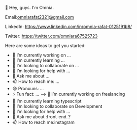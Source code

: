 🤫 Hey, guys. I'm Omnia.

Email:omniarafat2321@gmail.com

LinkedIn: https://www.linkedin.com/in/omnia-rafat-0125191b8/

Twitter:  https://twitter.com/omniara67525723


Here are some ideas to get you started:

- 🔭 I’m currently working on ...
- 🌱 I’m currently learning ...
- 👯 I’m looking to collaborate on ...
- 🤔 I’m looking for help with ...
- 💬 Ask me about ...
- 📫 How to reach me: ...
- 😄 Pronouns: ...
- ⚡ Fun fact: ...
-->
 🔭 I’m currently working on freelancing
- 🌱 I’m currently learning typescript
- 👯 I’m looking to collaborate on Development
- 🤔 I’m looking for help with ...
- 💬 Ask me about :front-end..?
- 📫 How to reach me:instagram

